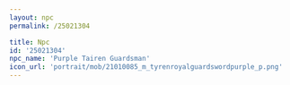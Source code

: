 ```yaml
---
layout: npc
permalink: /25021304

title: Npc
id: '25021304'
npc_name: 'Purple Tairen Guardsman'
icon_url: 'portrait/mob/21010085_m_tyrenroyalguardswordpurple_p.png'
---
```

